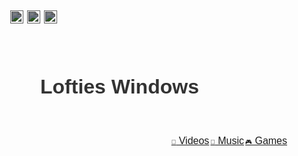 <!DOCTYPE html>
<html lang="en">
<head>
	<meta charset="UTF-8">
	<meta name="viewport" content="width=device-width, initial-scale=1.0">
	<title>Lofties Windows</title>
	<link rel="preconnect" href="https://fonts.gstatic.com">
	<link href="https://fonts.googleapis.com/css2?family=Montserrat&display=swap" rel="stylesheet">
	<style>
		* {
			box-sizing: border-box;
			margin: 0;
			padding: 0;
		}body {
			font-family: 'Montserrat', sans-serif;
			font-size: 16px;
			color: #333;
		}header {
			background-size: 100%;
			padding: 80px;
			display: flex;
      background-position: center 65%;
			justify-content: space-between;
			align-items: center;
      background-image: url("https://images.unsplash.com/photo-1534447677768-be436bb09401?ixlib=rb-1.2.1&auto=format&fit=crop&w=750&q=80");
			position: relative;
		}h1 {
			font-size: 32px;
			font-weight: 700;
		}.social {
			display: flex;
			align-items: center;
			position: absolute;
			top: 5px;
			left: 5px;
		}.social li {
			list-style: none;
			margin-right: 3px;
		}.social li:last-child {
			margin-right: 3px;
		}.social img {
			height: 21px;
			margin-right: 3px;
			filter: brightness(50%);
			transition: filter 0.9s ease-in-out;
		}.social img:hover {
			filter: brightness(100%);
		}.bottom-right {
        position: absolute;
        bottom: 1px;
        right: 1px;
        display: flex;
        gap: 2px;
      }.bottom-right jake {
        list-style: none;
      }.icon {
        font-size: 10px;
      }
	</style>
</head>
<body>
	<header>
		<h1>Lofties Windows</h1>
		<ul class="social">
			<li><a href="https://www.facebook.com"><img src="https://img.icons8.com/clouds/64/000000/facebook.png" alt="Facebook"></a></li>
			<li><a href="https://www.discord.com"><img src="https://img.icons8.com/clouds/64/000000/discord-logo.png" alt="Discord"></a></li>
			<li><a href="https://www.youtube.com"><img src="https://img.icons8.com/clouds/64/000000/youtube.png" alt="YouTube"></a></li>
		</ul>
      <ul class="bottom-right">
        <jake>
          <a href="#contact" class="video-tab">
            <span class="icon video-icon">&#x1F3A5;</span>
            Videos
          </a>
        </jake>
        <jake>
          <a href="#contact" class="music-tab">
            <span class="icon music-icon">&#x1F3B5;</span>
            Music
          </a>
        </jake>
        <jake>
          <a href="#contact" class="game-tab">
            <span class="icon game-icon">&#x1F3AE;</span>
            Games
          </a>
        </jake>
      </ul>
	</header></body>
</html>


